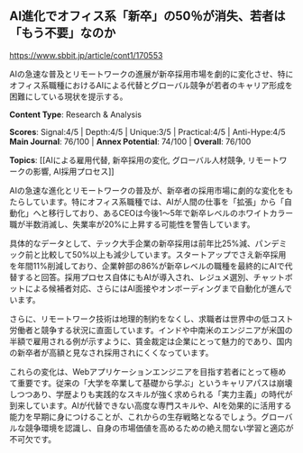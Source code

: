 ## AI進化でオフィス系「新卒」の50％が消失、若者は「もう不要」なのか

https://www.sbbit.jp/article/cont1/170553

AIの急速な普及とリモートワークの進展が新卒採用市場を劇的に変化させ、特にオフィス系職種におけるAIによる代替とグローバル競争が若者のキャリア形成を困難にしている現状を提示する。

**Content Type**: Research & Analysis

**Scores**: Signal:4/5 | Depth:4/5 | Unique:3/5 | Practical:4/5 | Anti-Hype:4/5
**Main Journal**: 76/100 | **Annex Potential**: 74/100 | **Overall**: 76/100

**Topics**: [[AIによる雇用代替, 新卒採用の変化, グローバル人材競争, リモートワークの影響, AI採用プロセス]]

AIの急速な進化とリモートワークの普及が、新卒者の採用市場に劇的な変化をもたらしています。特にオフィス系職種では、AIが人間の仕事を「拡張」から「自動化」へと移行しており、あるCEOは今後1〜5年で新卒レベルのホワイトカラー職が半数消滅し、失業率が20%に上昇する可能性を警告しています。

具体的なデータとして、テック大手企業の新卒採用は前年比25%減、パンデミック前と比較して50%以上も減少しています。スタートアップでさえ新卒採用を年間11%削減しており、企業幹部の86%が新卒レベルの職種を最終的にAIで代替すると回答。採用プロセス自体にもAIが導入され、レジュメ選別、チャットボットによる候補者対応、さらにはAI面接やオンボーディングまで自動化が進んでいます。

さらに、リモートワーク技術は地理的制約をなくし、求職者は世界中の低コスト労働者と競争する状況に直面しています。インドや中南米のエンジニアが米国の半額で雇用される例が示すように、賃金裁定は企業にとって魅力的であり、国内の新卒者が高額と見なされ採用されにくくなっています。

これらの変化は、Webアプリケーションエンジニアを目指す若者にとって極めて重要です。従来の「大学を卒業して基礎から学ぶ」というキャリアパスは崩壊しつつあり、学歴よりも実践的なスキルが強く求められる「実力主義」の時代が到来しています。AIが代替できない高度な専門スキルや、AIを効果的に活用する能力を早期に身につけることが、これからの生存戦略となるでしょう。グローバルな競争環境を認識し、自身の市場価値を高めるための絶え間ない学習と適応が不可欠です。